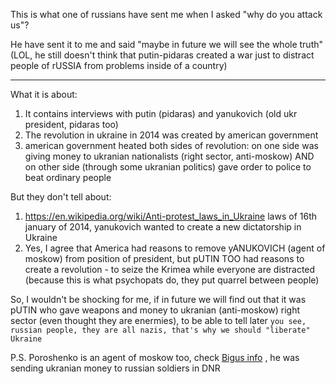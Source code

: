 This is what one of russians have sent me when I asked "why do you attack us"?

He have sent it to me and said "maybe in future we will see the whole truth" (LOL, he still doesn't think that putin-pidaras created a war just to distract people of rUSSIA from problems inside of a country)

----

What it is about:
1. It contains interviews with putin (pidaras) and yanukovich (old ukr president, pidaras too)
2. The revolution in ukraine in 2014 was created by american government
3. american government heated both sides of revolution: on one side was giving money to ukranian nationalists (right sector, anti-moskow) AND on other side (through some ukranian politics) gave order to police to beat ordinary people

But they don't tell about: 
1. https://en.wikipedia.org/wiki/Anti-protest_laws_in_Ukraine laws of 16th january of 2014, yanukovich wanted to create a new dictatorship in Ukraine
2. Yes, I agree that America had reasons to remove yANUKOVICH (agent of moskow) from position of president, but pUTIN TOO had reasons to create a revolution - to seize the Krimea while everyone are distracted (because this is what psychopats do, they put quarrel between people)


So, I wouldn't be shocking for me, if in future we will find out that it was pUTIN who gave weapons and money to ukranian (anti-moskow) right sector (even thought they are enermies), to be able to tell later `you see, russian people, they are all nazis, that's why we should "liberate" Ukraine`


P.S. Poroshenko is an agent of moskow too, check [Bigus info](https://www.youtube.com/watch?v=VZJG_RKktBQ) , he was sending ukranian money to russian soldiers in DNR
